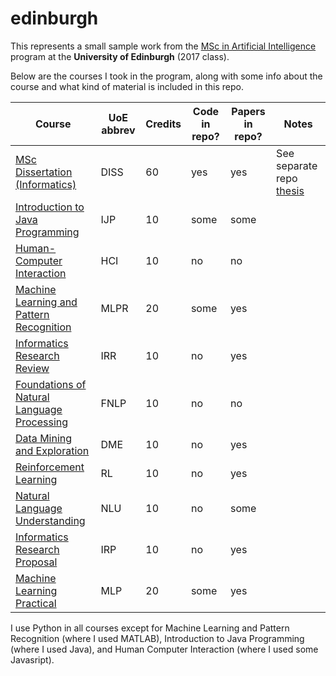 # edinburgh

This represents a small sample work from the [MSc in Artificial Intelligence](https://www.ed.ac.uk/studying/postgraduate/degrees?id=107&r=site/view) program at the **University of Edinburgh** (2017 class).

Below are the courses I took in the program, along with some info about the course and what kind of material is included in this repo.

| Course                                                                                        | UoE abbrev | Credits | Code in repo? | Papers in repo? | Notes                                                            |
|-----------------------------------------------------------------------------------------------|-------------|---------|---------------|-----------------|------------------------------------------------------------------|
| [MSc Dissertation (Informatics)](https://www.inf.ed.ac.uk/teaching/courses/diss/)             | DISS        | 60      | yes           | yes             | See separate repo [thesis](https://github.com/sipolac/thesis) |
| [Introduction to Java Programming](https://www.inf.ed.ac.uk/teaching/courses/ijp/)            | IJP         | 10      | some          | some            |                                                                  |
| [Human-Computer Interaction](https://www.inf.ed.ac.uk/teaching/courses/hci/)                  | HCI         | 10      | no            | no              |                                                                  |
| [Machine Learning and Pattern Recognition](https://www.inf.ed.ac.uk/teaching/courses/mlpr/)   | MLPR        | 20      | some          | yes             |                                                                  |
| [Informatics Research Review](https://www.inf.ed.ac.uk/teaching/courses/irr/)                 | IRR         | 10      | no            | yes             |                                                                  |
| [Foundations of Natural Language Processing](https://www.inf.ed.ac.uk/teaching/courses/fnlp/) | FNLP        | 10      | no            | no              |                                                                  |
| [Data Mining and Exploration](https://www.inf.ed.ac.uk/teaching/courses/dme/)                 | DME         | 10      | no            | yes             |                                                                  |
| [Reinforcement Learning](https://www.inf.ed.ac.uk/teaching/courses/rl/)                       | RL          | 10      | no            | yes             |                                                                  |
| [Natural Language Understanding](https://www.inf.ed.ac.uk/teaching/courses/nlu/)              | NLU         | 10      | no            | some            |                                                                  |
| [Informatics Research Proposal](https://www.inf.ed.ac.uk/teaching/courses/irp/)               | IRP         | 10      | no            | yes             |                                                                  |
| [Machine Learning Practical](https://www.inf.ed.ac.uk/teaching/courses/mlp/)                  | MLP         | 20      | some          | yes             |                                                                  |


I use Python in all courses except for Machine Learning and Pattern Recognition (where I used MATLAB), Introduction to Java Programming (where I used Java), and Human Computer Interaction (where I used some Javasript).
